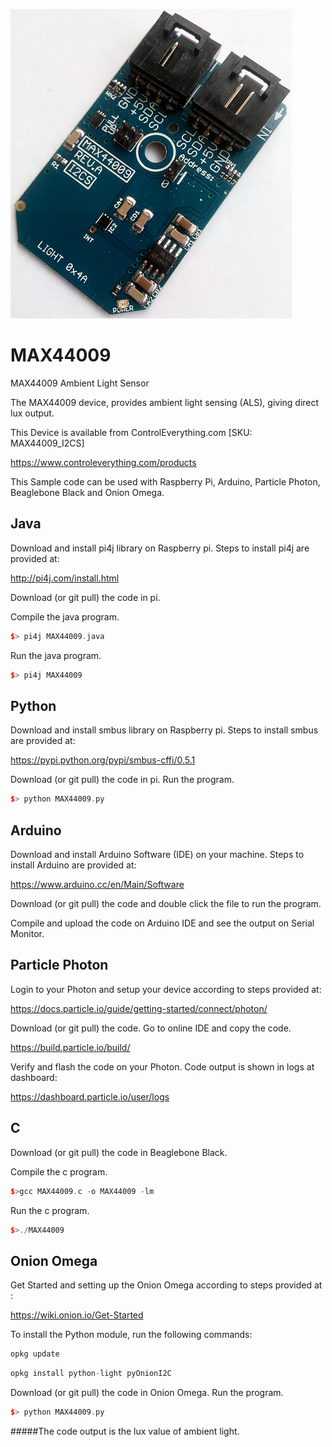[![MAX44009](MAX44009_I2CS.png)](https://www.controleverything.com/products)
# MAX44009
MAX44009 Ambient Light Sensor

The MAX44009 device, provides ambient light sensing (ALS), giving direct lux output.

This Device is available from ControlEverything.com [SKU: MAX44009_I2CS]

https://www.controleverything.com/products

This Sample code can be used with Raspberry Pi, Arduino, Particle Photon, Beaglebone Black and Onion Omega.

## Java
Download and install pi4j library on Raspberry pi. Steps to install pi4j are provided at:

http://pi4j.com/install.html

Download (or git pull) the code in pi.

Compile the java program.
```cpp
$> pi4j MAX44009.java
```

Run the java program.
```cpp
$> pi4j MAX44009
```

## Python
Download and install smbus library on Raspberry pi. Steps to install smbus are provided at:

https://pypi.python.org/pypi/smbus-cffi/0.5.1

Download (or git pull) the code in pi. Run the program.

```cpp
$> python MAX44009.py
```

## Arduino
Download and install Arduino Software (IDE) on your machine. Steps to install Arduino are provided at:

https://www.arduino.cc/en/Main/Software

Download (or git pull) the code and double click the file to run the program.

Compile and upload the code on Arduino IDE and see the output on Serial Monitor.


## Particle Photon

Login to your Photon and setup your device according to steps provided at:

https://docs.particle.io/guide/getting-started/connect/photon/

Download (or git pull) the code. Go to online IDE and copy the code.

https://build.particle.io/build/

Verify and flash the code on your Photon. Code output is shown in logs at dashboard:

https://dashboard.particle.io/user/logs

## C

Download (or git pull) the code in Beaglebone Black.

Compile the c program.
```cpp
$>gcc MAX44009.c -o MAX44009 -lm
```
Run the c program.
```cpp
$>./MAX44009
```

## Onion Omega

Get Started and setting up the Onion Omega according to steps provided at :

https://wiki.onion.io/Get-Started

To install the Python module, run the following commands:
```cpp
opkg update
```
```cpp
opkg install python-light pyOnionI2C
```

Download (or git pull) the code in Onion Omega. Run the program.

```cpp
$> python MAX44009.py
```

#####The code output is the lux value of ambient light.
